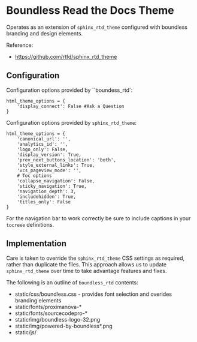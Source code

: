 # Boundless Read the Docs Theme

Operates as an extension of ``sphinx_rtd_theme`` configured with boundless branding and design elements.

Reference:

* https://github.com/rtfd/sphinx_rtd_theme

## Configuration

Configuration options provided by ``boundess_rtd`:

```
html_theme_options = {
    'display_connect': False #Ask a Question
}
```

Configuration options provided by `sphinx_rtd_theme`:

```
html_theme_options = {
    'canonical_url': '',
    'analytics_id': '',
    'logo_only': False,
    'display_version': True,
    'prev_next_buttons_location': 'both',
    'style_external_links': True,
    'vcs_pageview_mode': '',
    # Toc options
    'collapse_navigation': False,
    'sticky_navigation': True,
    'navigation_depth': 3,
    'includehidden': True,
    'titles_only': False
}
```

For the navigation bar to work correctly be sure to include captions in your `tocreee` definitions.

## Implementation

Care is taken to override the `sphinx_rtd_theme` CSS settings as required, rather than duplicate the files. This approach allows us to update `sphinx_rtd_theme` over time to take advantage features and fixes.

The following is an outline of `boundless_rtd` contents:

* static/css/boundless.css - provides font selection and overides branding elements
* static/fonts/proximanova-*
* static/fonts/sourcecodepro-*
* static/img/boundless-logo-32.png
* static/img/powered-by-boundless*.png
* static/js/